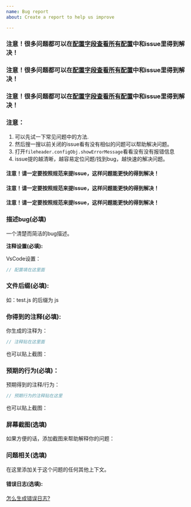 ```yaml
---
name: Bug report
about: Create a report to help us improve

---
```


### 注意！很多问题都可以在[配置字段查看所有配置](https://github.com/OBKoro1/koro1FileHeader/wiki/%E9%85%8D%E7%BD%AE%E5%AD%97%E6%AE%B5)中和issue里得到解决！
### 注意！很多问题都可以在[配置字段查看所有配置](https://github.com/OBKoro1/koro1FileHeader/wiki/%E9%85%8D%E7%BD%AE%E5%AD%97%E6%AE%B5)中和issue里得到解决！
### 注意！很多问题都可以在[配置字段查看所有配置](https://github.com/OBKoro1/koro1FileHeader/wiki/%E9%85%8D%E7%BD%AE%E5%AD%97%E6%AE%B5)中和issue里得到解决！

### 注意： 

1. 可以先试一下常见问题中的方法.
2. 然后搜一搜以前关闭的issue看有没有相似的问题可以帮助解决问题。
3. 打开`fileheader.configObj.showErrorMessage`看看没有没有报错信息
4. issue提的越清晰，越容易定位问题/找到bug，越快速的解决问题。 

#### 注意！请一定要按照规范来提Issue，这样问题能更快的得到解决！
#### 注意！请一定要按照规范来提Issue，这样问题能更快的得到解决！
#### 注意！请一定要按照规范来提Issue，这样问题能更快的得到解决！

### 描述bug(必填)
一个清楚而简洁的bug描述。

**注释设置(必填):**

VsCode设置：

```js
// 配置填在这里面
```

### 文件后缀(必填):

如：test.js 的后缀为 js

### 你得到的注释(必填):

你生成的注释为：

```js
// 注释贴在这里面

```

也可以贴上截图：



### 预期的行为(必填)：

预期得到的注释/行为：

```js
// 预期行为的注释贴在这里

```

也可以贴上截图：

### 屏幕截图(选填)

如果方便的话，添加截图来帮助解释你的问题：

### 问题相关(选填)
在这里添加关于这个问题的任何其他上下文。


#### 错误日志(选填):

[怎么生成错误日志?](https://github.com/OBKoro1/koro1FileHeader/wiki/%E9%85%8D%E7%BD%AE#%E9%94%99%E8%AF%AF%E6%97%A5%E5%BF%97)



